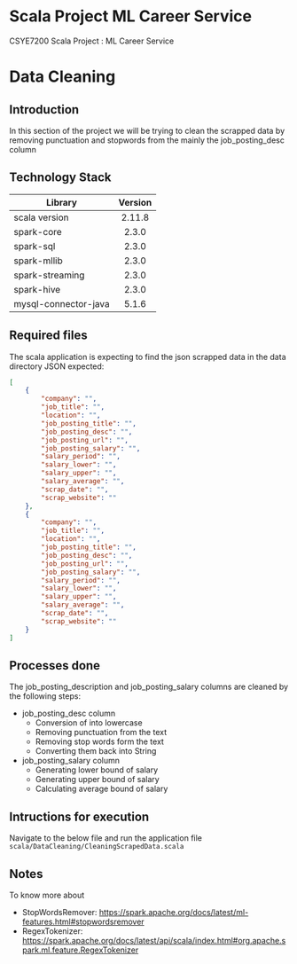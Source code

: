 # Scala Project ML Career Service
CSYE7200 Scala Project : ML Career Service

# Data Cleaning

## Introduction
In this section of the project we will be trying to clean the scrapped data by removing punctuation and stopwords from the mainly the job_posting_desc column

## Technology Stack

| Library              | Version | 
| ---------------------|:-------:|
| scala version        | 2.11.8  |
| spark-core           | 2.3.0   |
| spark-sql            | 2.3.0   |
| spark-mllib          | 2.3.0   |
| spark-streaming      | 2.3.0   |
| spark-hive		   | 2.3.0   |
| mysql-connector-java | 5.1.6   |


## Required files
The scala application is expecting to find the json scrapped data in the data directory
JSON expected: 
```json
[
	{
		"company": "",
		"job_title": "", 
		"location": "", 
		"job_posting_title": "",
		"job_posting_desc": "", 
		"job_posting_url": "", 
		"job_posting_salary": "", 
		"salary_period": "",
		"salary_lower": "",
		"salary_upper": "",
		"salary_average": "",
		"scrap_date": "", 
		"scrap_website": ""
	},
	{
		"company": "",
		"job_title": "", 
		"location": "", 
		"job_posting_title": "",
		"job_posting_desc": "", 
		"job_posting_url": "", 
		"job_posting_salary": "", 
		"salary_period": "",
		"salary_lower": "",
		"salary_upper": "",
		"salary_average": "",
		"scrap_date": "", 
		"scrap_website": ""
	}
]
```

## Processes done
The job_posting_description and job_posting_salary columns are cleaned by the following steps:
 - job_posting_desc column
	 * Conversion of  into lowercase
	 * Removing punctuation from the text
	 * Removing stop words form the text
	 * Converting them back into String
- job_posting_salary column
	 * Generating lower bound of salary
	 * Generating upper bound of salary
	 * Calculating average bound of salary

## Intructions for execution
Navigate to the below file and run the application file
<br>```scala/DataCleaning/CleaningScrapedData.scala```

## Notes
To know more about 
- StopWordsRemover: https://spark.apache.org/docs/latest/ml-features.html#stopwordsremover
- RegexTokenizer: https://spark.apache.org/docs/latest/api/scala/index.html#org.apache.spark.ml.feature.RegexTokenizer
